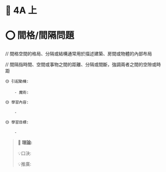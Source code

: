 # 📖 4A 上

# ⭕ 間格/間隔問題 

// 間格空間的格局、分隔或結構通常用於描述建築、房間或物體的內部布局

// 間隔指時間、空間或事物之間的距離、分隔或間斷，強調兩者之間的空隙或時距

```說課
🟡 引起動機: 

    - 魔術: 

🟡 學習內容: 

    - 

🟡 學習目標: 

    - 

```

> **📌 理論:**
>
> 💡口決: 
>
> 💡推廣: 
>

